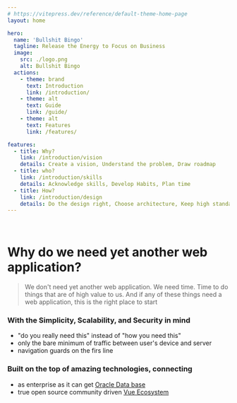 ```yaml
---
# https://vitepress.dev/reference/default-theme-home-page
layout: home

hero:
  name: 'Bullshit Bingo'
  tagline: Release the Energy to Focus on Business
  image:
    src: ./logo.png
    alt: Bullshit Bingo
  actions:
    - theme: brand
      text: Introduction
      link: /introduction/
    - theme: alt
      text: Guide
      link: /guide/
    - theme: alt
      text: Features
      link: /features/

features:
  - title: Why?
    link: /introduction/vision
    details: Create a vision, Understand the problem, Draw roadmap
  - title: who?
    link: /introduction/skills
    details: Acknowledge skills, Develop Habits, Plan time
  - title: How?
    link: /introduction/design
    details: Do the design right, Choose architecture, Keep high standards
---
```


&nbsp;

# Why do we need yet another web application?

> We don't need yet another web application. We need time. Time to do things that are of high value to us. And if any of these things need a web application, this is the right place to start

### With the **Simplicity**, **Scalability**, and **Security** in mind

- "do you really need this" instead of "how you need this"
- only the bare minimum of traffic between user's device and server
- navigation guards on the firs line

### Built on the top of amazing technologies, connecting

- as enterprise as it can get [Oracle Data base](https://www.oracle.com/database/)
- true open source community driven [Vue Ecosystem](https://vuejs.org/)
